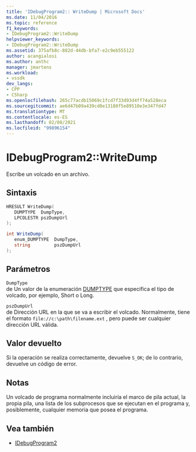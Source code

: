 ```yaml
---
title: 'IDebugProgram2:: WriteDump | Microsoft Docs'
ms.date: 11/04/2016
ms.topic: reference
f1_keywords:
- IDebugProgram2::WriteDump
helpviewer_keywords:
- IDebugProgram2::WriteDump
ms.assetid: 375afb8c-882d-44db-bfa7-e2c9eb555122
author: acangialosi
ms.author: anthc
manager: jmartens
ms.workload:
- vssdk
dev_langs:
- CPP
- CSharp
ms.openlocfilehash: 265c77acdb15069c1fcd7f33d93d4ff74a528eca
ms.sourcegitcommit: ae6d47b09a439cd0e13180f5e89510e3e347fd47
ms.translationtype: MT
ms.contentlocale: es-ES
ms.lasthandoff: 02/08/2021
ms.locfileid: "99896154"
---
```

# <a name="idebugprogram2writedump"></a>IDebugProgram2::WriteDump
Escribe un volcado en un archivo.

## <a name="syntax"></a>Sintaxis

```cpp
HRESULT WriteDump( 
   DUMPTYPE  DumpType,
   LPCOLESTR pszDumpUrl
);
```

```csharp
int WriteDump( 
   enum_DUMPTYPE  DumpType,
   string         pszDumpUrl
);
```

## <a name="parameters"></a>Parámetros
`DumpType`\
de Un valor de la enumeración [DUMPTYPE](../../../extensibility/debugger/reference/dumptype.md) que especifica el tipo de volcado, por ejemplo, Short o Long.

`pszDumpUrl`\
de Dirección URL en la que se va a escribir el volcado. Normalmente, tiene el formato `file://c:\path\filename.ext` , pero puede ser cualquier dirección URL válida.

## <a name="return-value"></a>Valor devuelto
 Si la operación se realiza correctamente, devuelve `S_OK`; de lo contrario, devuelve un código de error.

## <a name="remarks"></a>Notas
 Un volcado de programa normalmente incluiría el marco de pila actual, la propia pila, una lista de los subprocesos que se ejecutan en el programa y, posiblemente, cualquier memoria que posea el programa.

## <a name="see-also"></a>Vea también
- [IDebugProgram2](../../../extensibility/debugger/reference/idebugprogram2.md)
